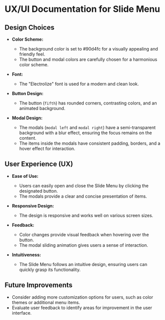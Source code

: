 # UX/UI Documentation for Slide Menu

## Design Choices

- **Color Scheme:**
  - The background color is set to #90d4fc for a visually appealing and friendly feel.
  - The button and modal colors are carefully chosen for a harmonious color scheme.

- **Font:**
  - The "Electrolize" font is used for a modern and clean look.

- **Button Design:**
  - The button (`fifth`) has rounded corners, contrasting colors, and an animated background.

- **Modal Design:**
  - The modals (`modal left` and `modal right`) have a semi-transparent background with a blur effect, ensuring the focus remains on the content.
  - The items inside the modals have consistent padding, borders, and a hover effect for interaction.

## User Experience (UX)

- **Ease of Use:**
  - Users can easily open and close the Slide Menu by clicking the designated button.
  - The modals provide a clear and concise presentation of items.

- **Responsive Design:**
  - The design is responsive and works well on various screen sizes.

- **Feedback:**
  - Color changes provide visual feedback when hovering over the button.
  - The modal sliding animation gives users a sense of interaction.

- **Intuitiveness:**
  - The Slide Menu follows an intuitive design, ensuring users can quickly grasp its functionality.

## Future Improvements

- Consider adding more customization options for users, such as color themes or additional menu items.
- Evaluate user feedback to identify areas for improvement in the user interface.

